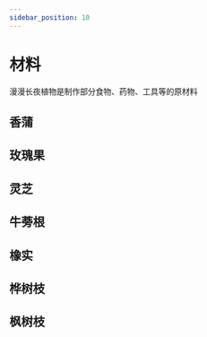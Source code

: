 ```yaml
---
sidebar_position: 10
---
```


# 材料

漫漫长夜植物是制作部分食物、药物、工具等的原材料

## 香蒲

## 玫瑰果

## 灵芝

## 牛蒡根

## 橡实

## 桦树枝

## 枫树枝